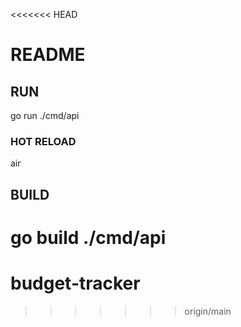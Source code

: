 <<<<<<< HEAD
# README

## RUN

go run ./cmd/api

### HOT RELOAD

air

## BUILD

go build ./cmd/api
=======
# budget-tracker
>>>>>>> origin/main
